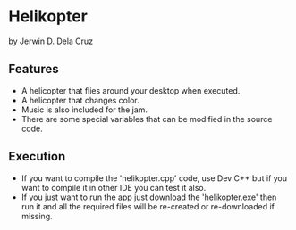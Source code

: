 # Helikopter
by Jerwin D. Dela Cruz

## Features
- A helicopter that flies around your desktop when executed.
- A helicopter that changes color.
- Music is also included for the jam.
- There are some special variables that can be modified in the source code.
## Execution 
- If you want to compile the 'helikopter.cpp' code, use Dev C++ but if you want to compile it in other IDE you can test it also.
- If you just want to run the app just download the 'helikopter.exe' then run it and all the required files will be re-created or re-downloaded if missing.